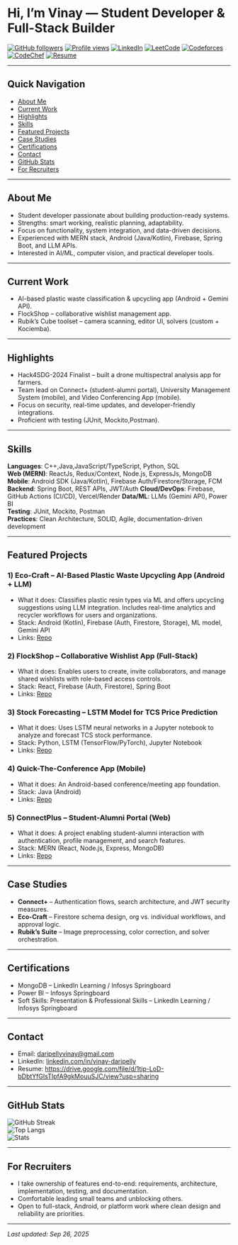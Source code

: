 # Hi, I’m Vinay — Student Developer & Full-Stack Builder

[![GitHub followers](https://img.shields.io/github/followers/vinay-daripelly?label=Follow%20me&logo=github)](https://github.com/vinay-daripelly)
[![Profile views](https://komarev.com/ghpvc/?username=vinay-daripelly)](https://github.com/vinay-daripelly)
[![LinkedIn](https://img.shields.io/badge/LinkedIn-Connect-blue)](https://www.linkedin.com/in/vinay-daripelly/)
[![LeetCode](https://img.shields.io/badge/LeetCode-Profile-yellow)](https://leetcode.com/u/Vinay_Daripelly/)
[![Codeforces](https://img.shields.io/badge/Codeforces-Profile-blue)](https://codeforces.com/profile/vinay_daripelly)
[![CodeChef](https://img.shields.io/badge/CodeChef-Profile-brown)](https://www.codechef.com/users/d_vinay_143)
[![Resume](https://img.shields.io/badge/Resume-PDF-important)](https://drive.google.com/file/d/1BbfQ4ygyRcqgXpJJMCoH4Zxnnd_mzsPA/view)

---

## Quick Navigation
- [About Me](#about-me)
- [Current Work](#current-work)
- [Highlights](#highlights)
- [Skills](#skills)
- [Featured Projects](#featured-projects)
- [Case Studies](#case-studies)
- [Certifications](#certifications)
- [Contact](#contact)
- [GitHub Stats](#github-stats)
- [For Recruiters](#for-recruiters)

---

## About Me
- Student developer passionate about building production-ready systems.  
- Strengths: smart working, realistic planning, adaptability.  
- Focus on functionality, system integration, and data-driven decisions.  
- Experienced with MERN stack, Android (Java/Kotlin), Firebase, Spring Boot, and LLM APIs.  
- Interested in AI/ML, computer vision, and practical developer tools.  

---

## Current Work  
- AI-based plastic waste classification & upcycling app (Android + Gemini API).  
- FlockShop – collaborative wishlist management app.  
- Rubik’s Cube toolset – camera scanning, editor UI, solvers (custom + Kociemba).  

---

## Highlights
- Hack4SDG-2024 Finalist – built a drone multispectral analysis app for farmers.  
- Team lead on Connect+ (student-alumni portal), University Management System (mobile), and Video Conferencing App (mobile).  
- Focus on security, real-time updates, and developer-friendly integrations.  
- Proficient with  testing (JUnit, Mockito,Postman).  

---

## Skills

**Languages**: C++,Java,JavaScript/TypeScript, Python, SQL  
**Web (MERN)**: ReactJs, Redux/Context, Node.js, ExpressJs, MongoDB  
**Mobile**: Android SDK (Java/Kotlin),  Firebase Auth/Firestore/Storage, FCM  
**Backend**: Spring Boot, REST APIs, JWT/Auth
**Cloud/DevOps**: Firebase, GitHub Actions (CI/CD), Vercel/Render
**Data/ML**: LLMs (Gemini API), Power BI  
**Testing**: JUnit, Mockito, Postman  
**Practices**: Clean Architecture, SOLID, Agile, documentation-driven development  

---

## Featured Projects

### 1) Eco-Craft – AI-Based Plastic Waste Upcycling App (Android + LLM)
- What it does: Classifies plastic resin types via ML and offers upcycling suggestions using LLM integration. Includes real-time analytics and recycler workflows for users and organizations.  
- Stack: Android (Kotlin), Firebase (Auth, Firestore, Storage), ML model, Gemini API  
- Links: [Repo](https://github.com/Vinay-Daripelly/Eco-Craft)  

### 2) FlockShop – Collaborative Wishlist App (Full-Stack)
- What it does: Enables users to create, invite collaborators, and manage shared wishlists with role-based access controls.  
- Stack: React, Firebase (Auth, Firestore), Spring Boot  
- Links: [Repo](https://github.com/Vinay-Daripelly/FlockshopAi-Wishlist-)  


### 3) Stock Forecasting – LSTM Model for TCS Price Prediction
- What it does: Uses LSTM neural networks in a Jupyter notebook to analyze and forecast TCS stock performance.  
- Stack: Python, LSTM (TensorFlow/PyTorch), Jupyter Notebook  
- Links: [Repo](https://github.com/Vinay-Daripelly/Stock-Forecasting)  

### 4) Quick-The-Conference App (Mobile)
- What it does: An Android-based conference/meeting app foundation.  
- Stack: Java (Android)  
- Links: [Repo](https://github.com/Vinay-Daripelly/Quick-The-Conference-App)  

### 5) ConnectPlus – Student-Alumni Portal (Web)
- What it does: A project enabling student-alumni interaction with authentication, profile management, and search features.  
- Stack: MERN (React, Node.js, Express, MongoDB)  
- Links: [Repo](https://github.com/Vinay-Daripelly/ConnectPlus)  

---

## Case Studies
- **Connect+** – Authentication flows, search architecture, and JWT security measures.  
- **Eco-Craft** – Firestore schema design, org vs. individual workflows, and approval logic.  
- **Rubik’s Suite** – Image preprocessing, color correction, and solver orchestration.  

---

## Certifications
- MongoDB – LinkedIn Learning / Infosys Springboard  
- Power BI – Infosys Springboard  
- Soft Skills: Presentation & Professional Skills – LinkedIn Learning / Infosys Springboard  

---

## Contact
- Email:  daripellyvinay@gmail.com  
- LinkedIn: [linkedin.com/in/vinay-daripelly](https://www.linkedin.com/in/vinay-daripelly/)  
- Resume: https://drive.google.com/file/d/1tip-LoD-bDbtYfGIsTIpfA9gkMouuSJC/view?usp=sharing

---

## GitHub Stats

![GitHub Streak](https://streak-stats.demolab.com?user=vinay-daripelly&hide_border=true)  
![Top Langs](https://github-readme-stats.vercel.app/api/top-langs/?username=vinay-daripelly&layout=compact&hide_border=true)  
![Stats](https://github-readme-stats.vercel.app/api?username=vinay-daripelly&show_icons=true&hide_border=true)  

---

## For Recruiters
- I take ownership of features end-to-end: requirements, architecture, implementation, testing, and documentation.  
- Comfortable leading small teams and unblocking others.  
- Open to full-stack, Android, or platform work where clean design and reliability are priorities.  

---

_Last updated: Sep 26, 2025_
